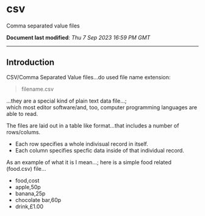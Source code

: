 # csv
Comma separated value files

**Document last modified**: *Thu 7 Sep 2023 16:59 PM GMT*

-----

## Introduction  

CSV/Comma Separated Value files...do used file name extension:  

>filename.csv  

...they are a special kind of plain text data file...;   
which most editor software/and, too, computer programming languages are able to read.    

The files are laid out in a table like format...that includes a number of rows/colums.  
- Each row specifies a whole indivisual record in itself.  
- Each column specifies specfic data inside of that individual record.

As an example of what it is I mean...; here is a simple food related (food.csv) file...  

- food,cost    
- apple,50p    
- banana,25p  
- chocolate bar,60p  
- drink,£1.00    
